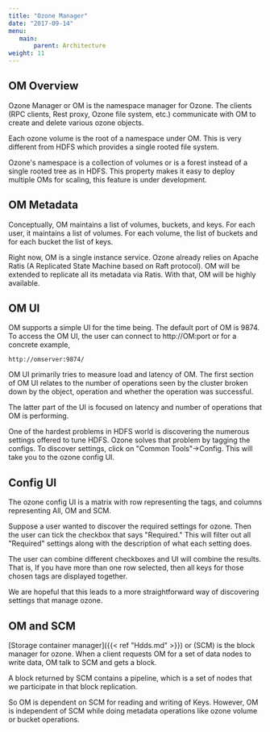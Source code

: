 ```yaml
---
title: "Ozone Manager"
date: "2017-09-14"
menu:
   main:
       parent: Architecture
weight: 11
---
```


OM Overview
-------------

Ozone Manager or OM is the namespace manager for Ozone. The clients (RPC clients, Rest proxy, Ozone file system, etc.) communicate with OM to create and delete various ozone objects.

Each ozone volume is the root of a namespace under OM. This is very different from HDFS which provides a single rooted file system.

Ozone's namespace is a collection of volumes or is a forest instead of a
single rooted tree as in HDFS. This property makes it easy to deploy multiple
 OMs for scaling, this feature is under development.

OM Metadata
-----------------

Conceptually, OM maintains a list of volumes, buckets, and keys. For each user, it maintains a list of volumes. For each volume, the list of buckets and for each bucket the list of keys.

Right now, OM is a single instance service. Ozone already relies on Apache Ratis (A Replicated State Machine based on Raft protocol). OM will be extended to replicate all its metadata via Ratis. With that, OM will be highly available.

OM UI
------------

OM supports a simple UI for the time being. The default port of OM is 9874. To access the OM UI, the user can connect to http://OM:port or for a concrete example,
```
http://omserver:9874/
```
OM UI primarily tries to measure load and latency of OM. The first section of OM UI relates to the number of operations seen by the cluster broken down by the object, operation and whether the operation was successful.

The latter part of the UI is focused on latency and number of operations that OM is performing.

One of the hardest problems in HDFS world is discovering the numerous settings offered to tune HDFS. Ozone solves that problem by tagging the configs. To discover settings, click on "Common Tools"->Config.  This will take you to the ozone config UI.

Config UI
------------

The ozone config UI is a matrix with row representing the tags, and columns representing All, OM and SCM.

Suppose a user wanted to discover the required settings for ozone. Then the user can tick the checkbox that says "Required."
This will filter out all "Required" settings along with the description of what each setting does.

The user can combine different checkboxes and UI will combine the results. That is, If you have more than one row selected, then all keys for those chosen tags are displayed together.

We are hopeful that this leads to a more straightforward way of discovering settings that manage ozone.


OM and SCM
-------------------
[Storage container manager]({{< ref "Hdds.md" >}}) or (SCM) is the block manager
 for ozone. When a client requests OM for a set of data nodes to write data, OM talk to SCM and gets a block.

A block returned by SCM contains a pipeline, which is a set of nodes that we participate in that block replication.

So OM is dependent on SCM for reading and writing of Keys. However, OM is independent of SCM while doing metadata operations like ozone volume or bucket operations.
